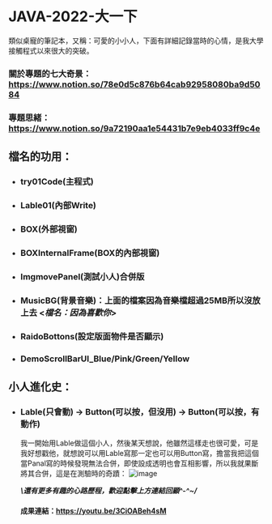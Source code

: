 # JAVA-2022-大一下
類似桌寵的筆記本，又稱：可愛的小小人，下面有詳細記錄當時的心情，是我大學接觸程式以來很大的突破。

### 關於專題的七大奇景：https://www.notion.so/78e0d5c876b64cab92958080ba9d5084
### 專題思緒：https://www.notion.so/9a72190aa1e54431b7e9eb4033ff9c4e
## 檔名的功用：
* ### try01Code(主程式)
* ### Lable01(內部Write)
* ### BOX(外部視窗)
* ### BOXInternalFrame(BOX的內部視窗)
* ### ImgmovePanel(測試小人)合併版
* ### MusicBG(背景音樂)：上面的檔案因為音樂檔超過25MB所以沒放上去 <*檔名：因為喜歡你*>
* ### RaidoBottons(設定版面物件是否顯示)
* ### DemoScrollBarUI_Blue/Pink/Green/Yellow

## 小人進化史：
* ### Lable(只會動) → Button(可以按，但沒用) → Button(可以按，有動作)

   我一開始用Lable做這個小人，然後某天想說，他雖然這樣走也很可愛，可是我好想戳他，就想說可以用Lable寫那一定也可以用Button寫，擔當我把這個當Panal寫的時候發現無法合併，即使設成透明也會互相影響，所以我就果斷將其合併，這是在測驗時的奇蹟：
![image](https://user-images.githubusercontent.com/89111160/218020251-3c4e7ee3-959f-435b-88f4-3213836639ce.png)

   ***\\還有更多有趣的心路歷程，歡迎點擊上方連結回顧^-^~/***
   #### 成果連結：https://youtu.be/3CiOABeh4sM
   
